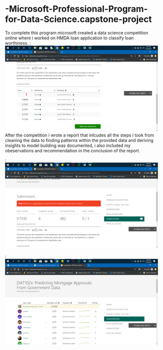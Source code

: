 # -Microsoft-Professional-Program-for-Data-Science.capstone-project
To complete this program microsoft created a data science competition online where i worked on HMDA loan application to classify loan worthiness.
:![image1](https://github.com/OBigVee/-Microsoft-Professional-Program-for-Data-Science.capstone-project/blob/master/competition%20images/image1.png)
After the competition i wrote a report that inlcudes all the steps i took from cleaning the data to finding patterns within the provided data and deriving insights to model building was documented, i also included my obeservations and recommendation in the conclusion of the report.

:![image2](https://github.com/OBigVee/-Microsoft-Professional-Program-for-Data-Science.capstone-project/blob/master/competition%20images/image3.png)

:![image3](https://github.com/OBigVee/-Microsoft-Professional-Program-for-Data-Science.capstone-project/blob/master/competition%20images/image4.png)
